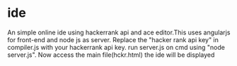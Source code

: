 # ide
An simple online ide using hackerrank api and ace editor.This uses angularjs for front-end and node js as server.
Replace the "hacker rank api key" in compiler.js with your hackerrank api key.
run server.js on cmd using "node server.js".
Now access the main file(hckr.html) the ide will be displayed
